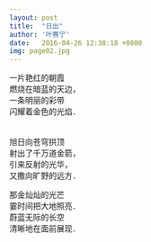 ```yaml
---
layout: post
title:  "日出"
author: '叶赛宁'
date:   2016-04-26 12:38:18 +0800
img: page02.jpg
---
```

一片艳红的朝霞<br/>
燃烧在暗蓝的天边，<br/>
一条明丽的彩带<br/>
闪耀着金色的光焰．<br/>　　　　            　　　

旭日向苍穹拱顶　　　      
射出了千万道金箭，　　　      
引来反射的光华，      
又撒向旷野的远方．　　      　

那金灿灿的光芒　　　     
霎时间把大地照亮．　　　     
蔚蓝无际的长空　　　     
清晰地在面前展现．　　　     


